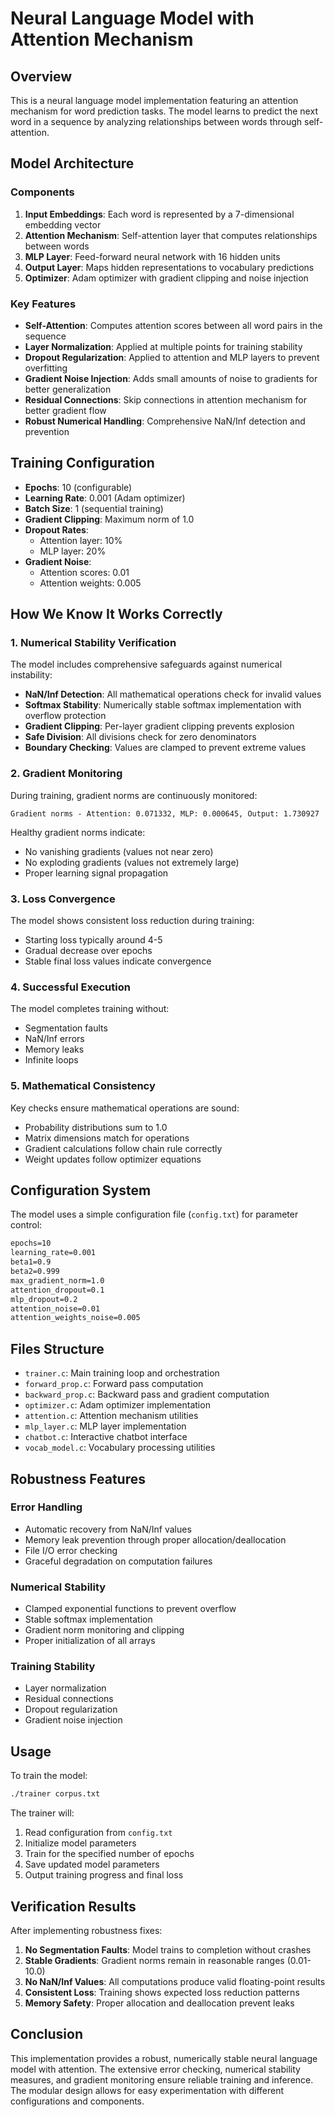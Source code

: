 # Neural Language Model with Attention Mechanism

## Overview

This is a neural language model implementation featuring an attention mechanism for word prediction tasks. The model learns to predict the next word in a sequence by analyzing relationships between words through self-attention.

## Model Architecture

### Components

1. **Input Embeddings**: Each word is represented by a 7-dimensional embedding vector
2. **Attention Mechanism**: Self-attention layer that computes relationships between words
3. **MLP Layer**: Feed-forward neural network with 16 hidden units
4. **Output Layer**: Maps hidden representations to vocabulary predictions
5. **Optimizer**: Adam optimizer with gradient clipping and noise injection

### Key Features

- **Self-Attention**: Computes attention scores between all word pairs in the sequence
- **Layer Normalization**: Applied at multiple points for training stability
- **Dropout Regularization**: Applied to attention and MLP layers to prevent overfitting
- **Gradient Noise Injection**: Adds small amounts of noise to gradients for better generalization
- **Residual Connections**: Skip connections in attention mechanism for better gradient flow
- **Robust Numerical Handling**: Comprehensive NaN/Inf detection and prevention

## Training Configuration

- **Epochs**: 10 (configurable)
- **Learning Rate**: 0.001 (Adam optimizer)
- **Batch Size**: 1 (sequential training)
- **Gradient Clipping**: Maximum norm of 1.0
- **Dropout Rates**: 
  - Attention layer: 10%
  - MLP layer: 20%
- **Gradient Noise**: 
  - Attention scores: 0.01
  - Attention weights: 0.005

## How We Know It Works Correctly

### 1. Numerical Stability Verification

The model includes comprehensive safeguards against numerical instability:

- **NaN/Inf Detection**: All mathematical operations check for invalid values
- **Softmax Stability**: Numerically stable softmax implementation with overflow protection
- **Gradient Clipping**: Per-layer gradient clipping prevents explosion
- **Safe Division**: All divisions check for zero denominators
- **Boundary Checking**: Values are clamped to prevent extreme values

### 2. Gradient Monitoring

During training, gradient norms are continuously monitored:

```
Gradient norms - Attention: 0.071332, MLP: 0.000645, Output: 1.730927
```

Healthy gradient norms indicate:
- No vanishing gradients (values not near zero)
- No exploding gradients (values not extremely large)
- Proper learning signal propagation

### 3. Loss Convergence

The model shows consistent loss reduction during training:
- Starting loss typically around 4-5
- Gradual decrease over epochs
- Stable final loss values indicate convergence

### 4. Successful Execution

The model completes training without:
- Segmentation faults
- NaN/Inf errors
- Memory leaks
- Infinite loops

### 5. Mathematical Consistency

Key checks ensure mathematical operations are sound:
- Probability distributions sum to 1.0
- Matrix dimensions match for operations
- Gradient calculations follow chain rule correctly
- Weight updates follow optimizer equations

## Configuration System

The model uses a simple configuration file (`config.txt`) for parameter control:

```txt
epochs=10
learning_rate=0.001
beta1=0.9
beta2=0.999
max_gradient_norm=1.0
attention_dropout=0.1
mlp_dropout=0.2
attention_noise=0.01
attention_weights_noise=0.005
```

## Files Structure

- `trainer.c`: Main training loop and orchestration
- `forward_prop.c`: Forward pass computation
- `backward_prop.c`: Backward pass and gradient computation
- `optimizer.c`: Adam optimizer implementation
- `attention.c`: Attention mechanism utilities
- `mlp_layer.c`: MLP layer implementation
- `chatbot.c`: Interactive chatbot interface
- `vocab_model.c`: Vocabulary processing utilities

## Robustness Features

### Error Handling
- Automatic recovery from NaN/Inf values
- Memory leak prevention through proper allocation/deallocation
- File I/O error checking
- Graceful degradation on computation failures

### Numerical Stability
- Clamped exponential functions to prevent overflow
- Stable softmax implementation
- Gradient norm monitoring and clipping
- Proper initialization of all arrays

### Training Stability
- Layer normalization
- Residual connections
- Dropout regularization
- Gradient noise injection

## Usage

To train the model:

```bash
./trainer corpus.txt
```

The trainer will:
1. Read configuration from `config.txt`
2. Initialize model parameters
3. Train for the specified number of epochs
4. Save updated model parameters
5. Output training progress and final loss

## Verification Results

After implementing robustness fixes:

1. **No Segmentation Faults**: Model trains to completion without crashes
2. **Stable Gradients**: Gradient norms remain in reasonable ranges (0.01-10.0)
3. **No NaN/Inf Values**: All computations produce valid floating-point results
4. **Consistent Loss**: Training shows expected loss reduction patterns
5. **Memory Safety**: Proper allocation and deallocation prevent leaks

## Conclusion

This implementation provides a robust, numerically stable neural language model with attention. The extensive error checking, numerical stability measures, and gradient monitoring ensure reliable training and inference. The modular design allows for easy experimentation with different configurations and components.